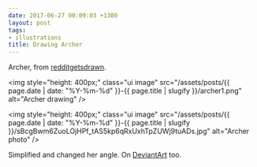 ```yaml
---
date: 2017-06-27 00:09:03 +1300
layout: post
tags:
- illustrations
title: Drawing Archer
---
```


Archer, from [redditgetsdrawn](https://www.reddit.com/r/redditgetsdrawn/comments/4cwiyf/flinging_arrows_in_humid_louisiana_yesterday_my/).

<img style="height: 400px;" class="ui image" src="/assets/posts/{{ page.date | date: "%Y-%m-%d" }}-{{ page.title | slugify }}/archer1.png" alt="Archer drawing" />


<img style="height: 400px;" class="ui image" src="/assets/posts/{{ page.date | date: "%Y-%m-%d" }}-{{ page.title | slugify }}/sBcgBwm6ZuoLOjHPf_tAS5kp6qRxUxhTpZUWj9tuADs.jpg" alt="Archer photo" />


Simplified and changed her angle. On [DeviantArt](http://kinow.deviantart.com/art/Archer1-688782846) too.
